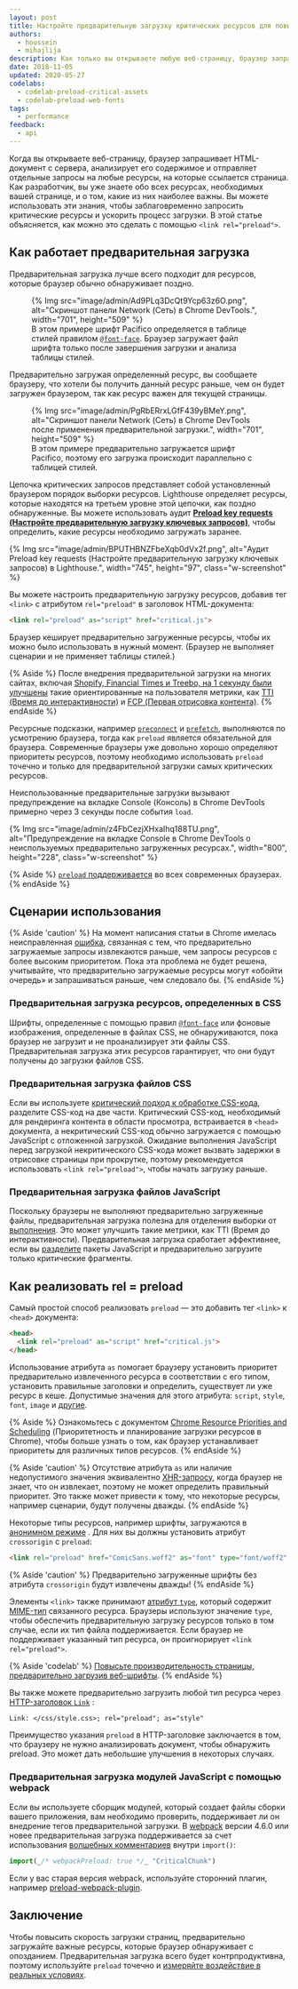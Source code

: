 ```yaml
---
layout: post
title: Настройте предварительную загрузку критических ресурсов для повышения скорости загрузки
authors:
  - houssein
  - mihajlija
description: Как только вы открываете любую веб-страницу, браузер запрашивает HTML-документ с сервера, анализирует содержимое HTML-файла и отправляет отдельные запросы на любые другие внешние ссылки. Цепочка критических запросов представляет собой установленный браузером порядок выборки ресурсов.
date: 2018-11-05
updated: 2020-05-27
codelabs:
  - codelab-preload-critical-assets
  - codelab-preload-web-fonts
tags:
  - performance
feedback:
  - api
---
```


Когда вы открываете веб-страницу, браузер запрашивает HTML-документ с сервера, анализирует его содержимое и отправляет отдельные запросы на любые ресурсы, на которые ссылается страница. Как разработчик, вы уже знаете обо всех ресурсах, необходимых вашей странице, и о том, какие из них наиболее важны. Вы можете использовать эти знания, чтобы заблаговременно запросить критические ресурсы и ускорить процесс загрузки. В этой статье объясняется, как можно это сделать с помощью `<link rel="preload">`.

## Как работает предварительная загрузка

Предварительная загрузка лучше всего подходит для ресурсов, которые браузер обычно обнаруживает поздно.

<figure class="w-figure">{% Img src="image/admin/Ad9PLq3DcQt9Ycp63z6O.png", alt="Скриншот панели Network (Сеть) в Chrome DevTools.", width="701", height="509" %} <figcaption class="w-figcaption">В этом примере шрифт Pacifico определяется в таблице стилей правилом <a href="/reduce-webfont-size/#defining-a-font-family-with-@font-face)"><code>@font-face</code></a>. Браузер загружает файл шрифта только после завершения загрузки и анализа таблицы стилей.</figcaption></figure>

Предварительно загружая определенный ресурс, вы сообщаете браузеру, что хотели бы получить данный ресурс раньше, чем он будет загружен браузером, так как ресурс важен для текущей страницы.

<figure class="w-figure">{% Img src="image/admin/PgRbERrxLGfF439yBMeY.png", alt="Скриншот панели Network (Сеть) в Chrome DevTools после применения предварительной загрузки.", width="701", height="509" %} <figcaption class="w-figcaption">В этом примере предварительно загружается шрифт Pacifico, поэтому его загрузка происходит параллельно с таблицей стилей.</figcaption></figure>

Цепочка критических запросов представляет собой установленный браузером порядок выборки ресурсов. Lighthouse определяет ресурсы, которые находятся на третьем уровне этой цепочки, как поздно обнаруженные. Вы можете использовать аудит [**Preload key requests (Настройте предварительную загрузку ключевых запросов)**](/uses-rel-preload), чтобы определить, какие ресурсы необходимо загружать заранее.

{% Img src="image/admin/BPUTHBNZFbeXqb0dVx2f.png", alt="Аудит Preload key requests (Настройте предварительную загрузку ключевых запросов) в Lighthouse.", width="745", height="97", class="w-screenshot" %}

Вы можете настроить предварительную загрузку ресурсов, добавив тег `<link>` с атрибутом `rel="preload"` в заголовок HTML-документа:

```html
<link rel="preload" as="script" href="critical.js">
```

Браузер кеширует предварительно загруженные ресурсы, чтобы их можно было использовать в нужный момент. (Браузер не выполняет сценарии и не применяет таблицы стилей.)

{% Aside %} После внедрения предварительной загрузки на многих сайтах, включая [Shopify, Financial Times и Treebo, на 1 секунду были улучшены](https://medium.com/reloading/preload-prefetch-and-priorities-in-chrome-776165961bbf) такие ориентированные на пользователя метрики, как [TTI (Время до интерактивности)](/interactive) и [FCP (Первая отрисовка контента)](/first-contentful-paint). {% endAside %}

Ресурсные подсказки, например [`preconnect`](/preconnect-and-dns-prefetch) и [`prefetch`](/link-prefetch), выполняются по усмотрению браузера, тогда как `preload` является обязательной для браузера. Современные браузеры уже довольно хорошо определяют приоритеты ресурсов, поэтому необходимо использовать `preload` точечно и только для предварительной загрузки самых критических ресурсов.

Неиспользованные предварительные загрузки вызывают предупреждение на вкладке Console (Консоль) в Chrome DevTools примерно через 3 секунды после события `load`.

{% Img src="image/admin/z4FbCezjXHxaIhq188TU.png", alt="Предупреждение на вкладке Console в Chrome DevTools о неиспользуемых предварительно загруженных ресурсах.", width="800", height="228", class="w-screenshot" %}

{% Aside %} [`preload` поддерживается](https://developer.mozilla.org/docs/Web/HTML/Preloading_content#Browser_compatibility) во всех современных браузерах. {% endAside %}

## Сценарии использования

{% Aside 'caution' %} На момент написания статьи в Chrome имелась неисправленная [ошибка](https://bugs.chromium.org/p/chromium/issues/detail?id=788757), связанная с тем, что предварительно загружаемые запросы извлекаются раньше, чем запросы ресурсов с более высоким приоритетом. Пока эта проблема не будет решена, учитывайте, что предварительно загружаемые ресурсы могут «обойти очередь» и запрашиваться раньше, чем следовало бы. {% endAside %}

### Предварительная загрузка ресурсов, определенных в CSS

Шрифты, определенные с помощью правил [`@font-face`](/reduce-webfont-size/#defining-a-font-family-with-@font-face) или фоновые изображения, определенные в файлах CSS, не обнаруживаются, пока браузер не загрузит и не проанализирует эти файлы CSS. Предварительная загрузка этих ресурсов гарантирует, что они будут получены до загрузки файлов CSS.

### Предварительная загрузка файлов CSS

Если вы используете [критический подход к обработке CSS-кода](/extract-critical-css), разделите CSS-код на две части. Критический CSS-код, необходимый для рендеринга контента в области просмотра, встраивается в `<head>` документа, а некритический CSS-код обычно загружается с помощью JavaScript с отложенной загрузкой. Ожидание выполнения JavaScript перед загрузкой некритического CSS-кода может вызвать задержки в отрисовке страницы при прокрутке, поэтому рекомендуется использовать `<link rel="preload">`, чтобы начать загрузку раньше.

### Предварительная загрузка файлов JavaScript

Поскольку браузеры не выполняют предварительно загруженные файлы, предварительная загрузка полезна для отделения выборки от [выполнения](/bootup-time). Это может улучшить такие метрики, как TTI (Время до интерактивности). Предварительная загрузка сработает эффективнее, если вы [разделите](/reduce-javascript-payloads-with-code-splitting) пакеты JavaScript и предварительно загрузите только критические фрагменты.

## Как реализовать rel = preload

Самый простой способ реализовать `preload` — это добавить тег `<link>` к `<head>` документа:

```html
<head>
  <link rel="preload" as="script" href="critical.js">
</head>
```

Использование атрибута `as` помогает браузеру установить приоритет предварительно извлеченного ресурса в соответствии с его типом, установить правильные заголовки и определить, существует ли уже ресурс в кеше. Допустимые значения для этого атрибута: `script`, `style`, `font`, `image` и [другие](https://developer.mozilla.org/docs/Web/HTML/Element/link#Attributes).

{% Aside %} Ознакомьтесь с документом [Chrome Resource Priorities and Scheduling](https://docs.google.com/document/d/1bCDuq9H1ih9iNjgzyAL0gpwNFiEP4TZS-YLRp_RuMlc/edit) (Приоритетность и планирование загрузки ресурсов в Chrome), чтобы больше узнать о том, как браузер устанавливает приоритеты для различных типов ресурсов. {% endAside %}

{% Aside 'caution' %} Отсутствие атрибута `as` или наличие недопустимого значения эквивалентно [XHR-запросу](https://developer.mozilla.org/docs/Web/API/XMLHttpRequest), когда браузер не знает, что он извлекает, поэтому не может определить правильный приоритет. Это также может привести к тому, что некоторые ресурсы, например сценарии, будут получены дважды. {% endAside %}

Некоторые типы ресурсов, например шрифты, загружаются в [анонимном режиме](https://www.w3.org/TR/css-fonts-3/#font-fetching-requirements) . Для них вы должны установить атрибут `crossorigin` с `preload`:

```html
<link rel="preload" href="ComicSans.woff2" as="font" type="font/woff2" crossorigin>
```

{% Aside 'caution' %} Предварительно загруженные шрифты без атрибута `crossorigin` будут извлечены дважды! {% endAside %}

Элементы `<link>` также принимают [атрибут `type`](https://developer.mozilla.org/docs/Web/HTML/Element/link#attr-type), который содержит [MIME-тип](https://developer.mozilla.org/docs/Web/HTTP/Basics_of_HTTP/MIME_types) связанного ресурса. Браузеры используют значение `type`, чтобы обеспечить предварительную загрузку ресурсов только в том случае, если их тип файла поддерживается. Если браузер не поддерживает указанный тип ресурса, он проигнорирует `<link rel="preload">`.

{% Aside 'codelab' %} [Повысьте производительность страницы, предварительно загрузив веб-шрифты](/codelab-preload-web-fonts). {% endAside %}

Вы также можете предварительно загрузить любой тип ресурса через [HTTP-заголовок `Link`](https://developer.mozilla.org/docs/Web/HTTP/Headers/Link) :

`Link: </css/style.css>; rel="preload"; as="style"`

Преимущество указания `preload` в HTTP-заголовке заключается в том, что браузеру не нужно анализировать документ, чтобы обнаружить preload. Это может дать небольшие улучшения в некоторых случаях.

### Предварительная загрузка модулей JavaScript с помощью webpack

Если вы используете сборщик модулей, который создает файлы сборки вашего приложения, вам необходимо проверить, поддерживает ли он внедрение тегов предварительной загрузки. В [webpack](https://webpack.js.org/) версии 4.6.0 или новее предварительная загрузка поддерживается за счет использования [волшебных комментариев](https://webpack.js.org/api/module-methods/#magic-comments) внутри `import()`:

```js
import(_/* webpackPreload: true */_ "CriticalChunk")
```

Если у вас старая версия webpack, используйте сторонний плагин, например [preload-webpack-plugin](https://github.com/GoogleChromeLabs/preload-webpack-plugin).

## Заключение

Чтобы повысить скорость загрузки страниц, предварительно загружайте важные ресурсы, которые браузер обнаруживает с опозданием. Предварительная загрузка всего будет контрпродуктивна, поэтому используйте `preload` точечно и [измеряйте воздействие в реальных условиях](/fast#measure-performance-in-the-field).
